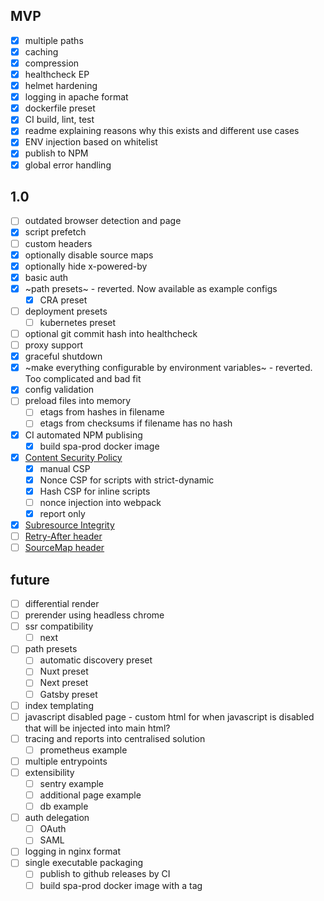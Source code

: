 ## MVP

- [x] multiple paths
- [x] caching
- [x] compression
- [x] healthcheck EP
- [x] helmet hardening
- [x] logging in apache format
- [x] dockerfile preset
- [x] CI build, lint, test
- [x] readme explaining reasons why this exists and different use cases
- [x] ENV injection based on whitelist
- [x] publish to NPM
- [x] global error handling

## 1.0

- [ ] outdated browser detection and page
- [x] script prefetch
- [ ] custom headers
- [x] optionally disable source maps
- [x] optionally hide x-powered-by
- [x] basic auth
- [x] ~path presets~ - reverted. Now available as example configs
  - [x] CRA preset
- [ ] deployment presets
  - [ ] kubernetes preset
- [ ] optional git commit hash into healthcheck
- [ ] proxy support
- [x] graceful shutdown
- [x] ~make everything configurable by environment variables~ - reverted. Too complicated and bad fit
- [x] config validation
- [ ] preload files into memory
  - [ ] etags from hashes in filename
  - [ ] etags from checksums if filename has no hash
- [x] CI automated NPM publising
  - [x] build spa-prod docker image
- [x] [Content Security Policy](https://developer.mozilla.org/en-US/docs/Web/HTTP/CSP)
  - [x] manual CSP
  - [x] Nonce CSP for scripts with strict-dynamic
  - [x] Hash CSP for inline scripts
  - [ ] nonce injection into webpack
  - [x] report only
- [x] [Subresource Integrity](https://developer.mozilla.org/en-US/docs/Web/Security/Subresource_Integrity)
- [ ] [Retry-After header](https://developer.mozilla.org/en-US/docs/Web/HTTP/Headers/Retry-After)
- [ ] [SourceMap header](https://developer.mozilla.org/en-US/docs/Web/HTTP/Headers/SourceMap)

## future

- [ ] differential render
- [ ] prerender using headless chrome
- [ ] ssr compatibility
  - [ ] next
- [ ] path presets
  - [ ] automatic discovery preset
  - [ ] Nuxt preset
  - [ ] Next preset
  - [ ] Gatsby preset
- [ ] index templating
- [ ] javascript disabled page - custom html for when javascript is disabled that will be injected into main html?
- [ ] tracing and reports into centralised solution
  - [ ] prometheus example
- [ ] multiple entrypoints
- [ ] extensibility
  - [ ] sentry example
  - [ ] additional page example
  - [ ] db example
- [ ] auth delegation
  - [ ] OAuth
  - [ ] SAML
- [ ] logging in nginx format
- [ ] single executable packaging
  - [ ] publish to github releases by CI
  - [ ] build spa-prod docker image with a tag

